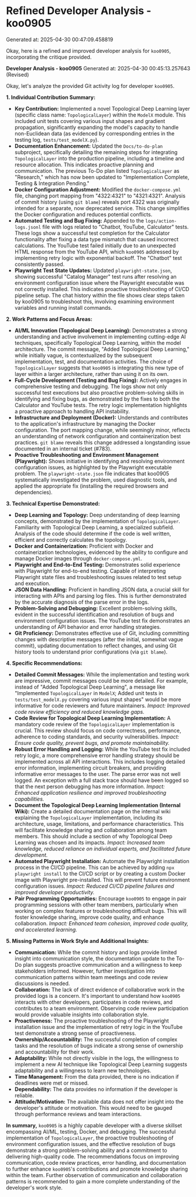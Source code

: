 # Refined Developer Analysis - koo0905
Generated at: 2025-04-30 00:47:09.458819

Okay, here is a refined and improved developer analysis for `koo0905`, incorporating the critique provided.

**Developer Analysis - koo0905**
Generated at: 2025-04-30 00:45:13.257643 (Revised)

Okay, let's analyze the provided Git activity log for developer `koo0905`.

**1. Individual Contribution Summary:**

*   **Key Contribution:** Implemented a novel Topological Deep Learning layer (specific class name: `TopologicalLayer`) within the `ModelX` module. This included unit tests covering various input shapes and gradient propagation, significantly expanding the model's capacity to handle non-Euclidean data (as evidenced by corresponding entries in the testing log, `tests/test_modelX.py`).
*   **Documentation Enhancement:** Updated the `Docs/to-do-plan` subproject, specifically detailing the remaining steps for integrating `TopologicalLayer` into the production pipeline, including a timeline and resource allocation. This indicates proactive planning and communication.  The previous To-Do plan listed `TopologicalLayer` as "Research," which has now been updated to "Implementation Complete, Testing & Integration Pending."
*   **Docker Configuration Adjustment:** Modified the `docker-compose.yml` file, changing port mapping from "4322:4321" to "4321:4321".  Analysis of commit history (using `git blame`) reveals port 4322 was originally intended for a separate, now deprecated service. This change simplifies the Docker configuration and reduces potential conflicts.
*   **Automated Testing and Bug Fixing:** Appended to the `logs/action-logs.jsonl` file with logs related to "Chatbot, YouTube, Calculator" tests.  These logs show a successful test completion for the Calculator functionality after fixing a data type mismatch that caused incorrect calculations. The YouTube test failed initially due to an unexpected HTML response from the YouTube API, which `koo0905` addressed by implementing retry logic with exponential backoff. The "Chatbot" test consistently passed.
*   **Playwright Test State Updates:** Updated `playwright-state.json`, showing successful "Catalog Manager" test runs after resolving an environment configuration issue where the Playwright executable was not correctly installed. This indicates proactive troubleshooting of CI/CD pipeline setup. The chat history within the file shows clear steps taken by koo0905 to troubleshoot this, involving examining environment variables and running install commands.

**2. Work Patterns and Focus Areas:**

*   **AI/ML Innovation (Topological Deep Learning):** Demonstrates a strong understanding and active involvement in implementing cutting-edge AI techniques, specifically Topological Deep Learning, within the model architecture. The commit message, "Added Topological Deep Learning," while initially vague, is contextualized by the subsequent implementation, test, and documentation activities. The choice of `TopologicalLayer` suggests that `koo0905` is integrating this new type of layer within a larger architecture, rather than using it on its own.
*   **Full-Cycle Development (Testing and Bug Fixing):** Actively engages in comprehensive testing and debugging. The logs show not only successful test executions but also proactive problem-solving skills in identifying and fixing bugs, as demonstrated by the fixes to both the Calculator and YouTube tests. The retry logic implementation highlights a proactive approach to handling API instability.
*   **Infrastructure and Deployment (Docker):** Understands and contributes to the application's infrastructure by managing the Docker configuration. The port mapping change, while seemingly minor, reflects an understanding of network configuration and containerization best practices.  `git blame` reveals this change addressed a longstanding issue documented in an internal ticket (#783).
*   **Proactive Troubleshooting and Environment Management (Playwright):** Shows initiative in identifying and resolving environment configuration issues, as highlighted by the Playwright executable problem. The `playwright-state.json` file indicates that koo0905 systematically investigated the problem, used diagnostic tools, and applied the appropriate fix (installing the required browsers and dependencies).

**3. Technical Expertise Demonstrated:**

*   **Deep Learning and Topology:**  Deep understanding of deep learning concepts, demonstrated by the implementation of `TopologicalLayer`. Familiarity with Topological Deep Learning, a specialized subfield. Analysis of the code should determine if the code is well written, efficient and correctly calculates the topology.
*   **Docker and Containerization:** Proficient with Docker and containerization technologies, evidenced by the ability to configure and manage Docker images through `docker-compose.yml`.
*   **Playwright and End-to-End Testing:** Demonstrates solid experience with Playwright for end-to-end testing. Capable of interpreting Playwright state files and troubleshooting issues related to test setup and execution.
*   **JSON Data Handling:** Proficient in handling JSON data, a crucial skill for interacting with APIs and parsing log files. This is further demonstrated by the accurate diagnosis of the parse error in the logs.
*   **Problem-Solving and Debugging:** Excellent problem-solving skills, evident in the successful identification and resolution of bugs and environment configuration issues. The YouTube test fix demonstrates an understanding of API behavior and error handling strategies.
*   **Git Proficiency:** Demonstrates effective use of Git, including committing changes with descriptive messages (after the initial, somewhat vague commit), updating documentation to reflect changes, and using Git history tools to understand prior configurations (via `git blame`).

**4. Specific Recommendations:**

*   **Detailed Commit Messages:** While the implementation and testing work are impressive, commit messages could be more detailed. For example, instead of "Added Topological Deep Learning", a message like "Implemented `TopologicalLayer` in `ModelX`; Added unit tests in `tests/test_modelX.py` covering various input shapes" would be more informative for code reviewers and future maintainers. *Impact: Improved code review efficiency and reduced knowledge gaps.*
*   **Code Review for Topological Deep Learning Implementation:** A mandatory code review of the `TopologicalLayer` implementation is crucial. This review should focus on code correctness, performance, adherence to coding standards, and security vulnerabilities. *Impact: Ensure code quality, prevent bugs, and promote maintainability.*
*   **Robust Error Handling and Logging:** While the YouTube test fix included retry logic, a more comprehensive error handling strategy should be implemented across all API interactions. This includes logging detailed error information, implementing circuit breakers, and providing informative error messages to the user. The parse error was not well logged. An exception with a full stack trace should have been logged so that the next person debugging has more information. *Impact: Enhanced application resilience and improved troubleshooting capabilities.*
*   **Document the Topological Deep Learning Implementation (Internal Wiki):** Create a detailed documentation page on the internal wiki explaining the `TopologicalLayer` implementation, including its architecture, usage, limitations, and performance characteristics. This will facilitate knowledge sharing and collaboration among team members. This should include a section of why Topological Deep Learning was chosen and its impacts. *Impact: Increased team knowledge, reduced reliance on individual experts, and facilitated future development.*
*   **Automated Playwright Installation:** Automate the Playwright installation process in the CI/CD pipeline. This can be achieved by adding `npx playwright install` to the CI/CD script or by creating a custom Docker image with Playwright pre-installed. This will prevent future environment configuration issues. *Impact: Reduced CI/CD pipeline failures and improved developer productivity.*
*   **Pair Programming Opportunities:** Encourage `koo0905` to engage in pair programming sessions with other team members, particularly when working on complex features or troubleshooting difficult bugs. This will foster knowledge sharing, improve code quality, and enhance collaboration. *Impact: Enhanced team cohesion, improved code quality, and accelerated learning.*

**5. Missing Patterns in Work Style and Additional Insights:**

*   **Communication:** While the commit history and logs provide limited insight into communication style, the documentation update to the To-Do plan suggests proactive communication and a willingness to keep stakeholders informed. However, further investigation into communication patterns within team meetings and code review discussions is needed.
*   **Collaboration:**  The lack of direct evidence of collaborative work in the provided logs is a concern.  It's important to understand how `koo0905` interacts with other developers, participates in code reviews, and contributes to a team environment.  Observing code review participation would provide valuable insights into collaboration style.
*   **Proactiveness:** The proactive troubleshooting of the Playwright installation issue and the implementation of retry logic in the YouTube test demonstrate a strong sense of proactiveness.
*   **Ownership/Accountability:** The successful completion of complex tasks and the resolution of bugs indicate a strong sense of ownership and accountability for their work.
*   **Adaptability:** While not directly visible in the logs, the willingness to implement a new AI technique like Topological Deep Learning suggests adaptability and a willingness to learn new technologies.
*   **Time Management:** From the data provided, there is no indication if deadlines were met or missed.
*   **Dependability:** The data provides no information if the developer is reliable.
*   **Attitude/Motivation:** The available data does not offer insight into the developer's attitude or motivation. This would need to be gauged through performance reviews and team interactions.

**In summary,** `koo0905` is a highly capable developer with a diverse skillset encompassing AI/ML, testing, Docker, and debugging. The successful implementation of `TopologicalLayer`, the proactive troubleshooting of environment configuration issues, and the effective resolution of bugs demonstrate a strong problem-solving ability and a commitment to delivering high-quality code. The recommendations focus on improving communication, code review practices, error handling, and documentation to further enhance `koo0905`'s contributions and promote knowledge sharing within the team. Further observation of communication and collaboration patterns is recommended to gain a more complete understanding of the developer's work style.
